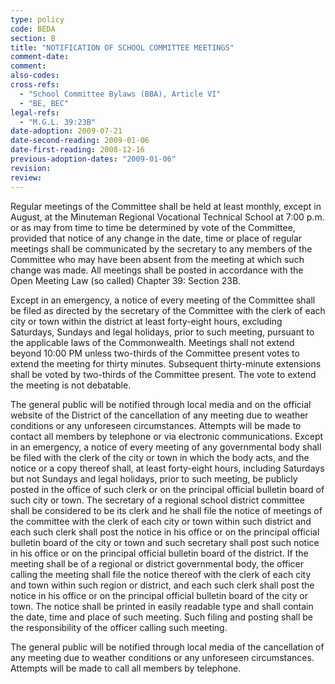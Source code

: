 ```yaml
---
type: policy
code: BEDA
section: B
title: "NOTIFICATION OF SCHOOL COMMITTEE MEETINGS"
comment-date:
comment:
also-codes:
cross-refs:
  - "School Committee Bylaws (BBA), Article VI"
  - "BE, BEC"
legal-refs:
  - "M.G.L. 39:23B"
date-adoption: 2009-07-21
date-second-reading: 2009-01-06
date-first-reading: 2008-12-16
previous-adoption-dates: "2009-01-06"
revision: 
review: 
---
```


Regular meetings of the Committee shall be held at least monthly, except in August, at the Minuteman Regional Vocational Technical School at 7:00 p.m. or as may from time to time be determined by vote of the Committee, provided that notice of any change in the date, time or place of regular meetings shall be communicated by the secretary to any members of the Committee who may have been absent from the meeting at which such change was made. All meetings shall be posted in accordance with the Open Meeting Law (so called) Chapter 39: Section 23B.

Except in an emergency, a notice of every meeting of the Committee shall be filed as directed by the secretary of the Committee with the clerk of each city or town within the district at least forty-eight hours, excluding Saturdays, Sundays and legal holidays, prior to such meeting, pursuant to the applicable laws of the Commonwealth. Meetings shall not extend beyond 10:00 PM unless two-thirds of the Committee present votes to extend the meeting for thirty minutes. Subsequent thirty-minute extensions shall be voted by two-thirds of the Committee present. The vote to extend the meeting is not debatable.

The general public will be notified through local media and on the official website of the District of the cancellation of any meeting due to weather conditions or any unforeseen circumstances. Attempts will be made to contact all members by telephone or via electronic communications.
Except in an emergency, a notice of every meeting of any governmental body shall be filed with the clerk of the city or town in which the body acts, and the notice or a copy thereof shall, at least forty-eight hours, including Saturdays but not Sundays and legal holidays, prior to such meeting, be publicly posted in the office of such clerk or on the principal official bulletin board of such city or town. The secretary of a regional school district committee shall be considered to be its clerk and he shall file the notice of meetings of the committee with the clerk of each city or town within such district and each such clerk shall post the notice in his office or on the principal official bulletin board of the city or town and such secretary shall post such notice in his office or on the principal official bulletin board of the district. If the meeting shall be of a regional or district governmental body, the officer calling the meeting shall file the notice thereof with the clerk of each city and town within such region or district, and each such clerk shall post the notice in his office or on the principal official bulletin board of the city or town. The notice shall be printed in easily readable type and shall contain the date, time and place of such meeting. Such filing and posting shall be the responsibility of the officer calling such meeting.
 
The general public will be notified through local media of the cancellation of any meeting due to weather conditions or any unforeseen circumstances.  Attempts will be made to call all members by telephone.
